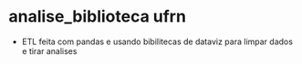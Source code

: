 ﻿# analise_biblioteca ufrn

* ETL feita com pandas e usando bibilitecas de dataviz para limpar dados e tirar analises

